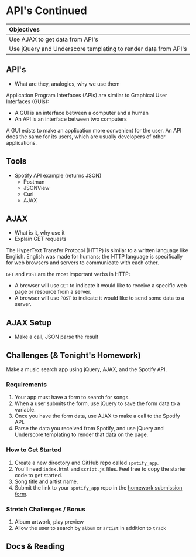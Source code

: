 # API's Continued
| Objectives |
| :--- |
| Use AJAX to get data from API's |
| Use jQuery and Underscore templating to render data from API's |

## API's

* What are they, analogies, why we use them

Application Program Interfaces (APIs) are similar to Graphical User Interfaces (GUIs):
  * A GUI is an interface between a computer and a human
  * An API is an interface between two computers

A GUI exists to make an application more convenient for the user.
An API does the same for its users, which are usually developers of other applications.

## Tools

* Spotify API example (returns JSON)
  * Postman
  * JSONView
  * Curl
  * AJAX

## AJAX

* What is it, why use it
* Explain GET requests

The HyperText Transfer Protocol (HTTP) is similar to a written language like English.
English was made for humans; the HTTP language is specifically for web browsers and servers to communicate with each other.

`GET` and `POST` are the most important verbs in HTTP:
  * A browser will use `GET` to indicate it would like to receive a specific web page or resource from a server.
  * A browser will use `POST` to indicate it would like to send some data to a server.

## AJAX Setup

* Make a call, JSON parse the result

## Challenges (& Tonight's Homework)

Make a music search app using jQuery, AJAX, and the Spotify API.

### Requirements

1. Your app must have a form to search for songs.
2. When a user submits the form, use jQuery to save the form data to a variable.
3. Once you have the form data, use AJAX to make a call to the Spotify API.
4. Parse the data you received from Spotify, and use jQuery and Underscore templating to render that data on the page.

### How to Get Started

1. Create a new directory and GitHub repo called `spotify_app`.
2. You'll need `index.html` and `script.js` files. Feel free to copy the starter code to get started.
3. Song title and artist name.
4. Submit the link to your `spotify_app` repo in the <a href="https://docs.google.com/a/generalassemb.ly/forms/d/14rNXnDaq5X5Rvda-1BRZCl9YmkOoZzf7oxGBEZG_YJE/viewform" target="_blank">homework submission form</a>.

### Stretch Challenges / Bonus

1. Album artwork, play preview
2. Allow the user to search by `album` or `artist` in addition to `track`

## Docs & Reading
